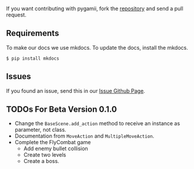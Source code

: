 If you want contributing with pygamii, fork the [repository](https://github.com/carlosmaniero/pygamii) and send a pull request.

## Requirements

To make our docs we use mkdocs. To update the docs, install the mkdocs.

    $ pip install mkdocs


## Issues

If you found an issue, send this in our [Issue Github Page](https://github.com/carlosmaniero/pygamii/issues).


## TODOs For Beta Version 0.1.0

- Change the `BaseScene.add_action` method to receive an instance as parameter, not class.
- Documentation from `MoveAction` and `MultipleMoveAction`.
- Complete the FlyCombat game
    - Add enemy bullet collision
    - Create two levels
    - Create a boss.

